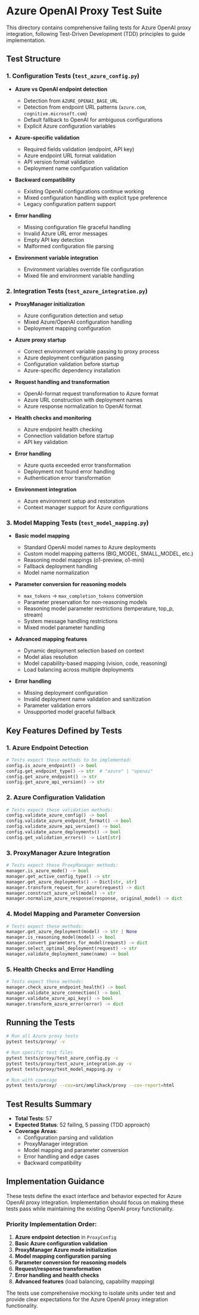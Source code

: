 # Azure OpenAI Proxy Test Suite

This directory contains comprehensive failing tests for Azure OpenAI proxy integration, following Test-Driven Development (TDD) principles to guide implementation.

## Test Structure

### 1. Configuration Tests (`test_azure_config.py`)

- **Azure vs OpenAI endpoint detection**
  - Detection from `AZURE_OPENAI_BASE_URL`
  - Detection from endpoint URL patterns (`azure.com`, `cognitive.microsoft.com`)
  - Default fallback to OpenAI for ambiguous configurations
  - Explicit Azure configuration variables

- **Azure-specific validation**
  - Required fields validation (endpoint, API key)
  - Azure endpoint URL format validation
  - API version format validation
  - Deployment name configuration validation

- **Backward compatibility**
  - Existing OpenAI configurations continue working
  - Mixed configuration handling with explicit type preference
  - Legacy configuration pattern support

- **Error handling**
  - Missing configuration file graceful handling
  - Invalid Azure URL error messages
  - Empty API key detection
  - Malformed configuration file parsing

- **Environment variable integration**
  - Environment variables override file configuration
  - Mixed file and environment variable handling

### 2. Integration Tests (`test_azure_integration.py`)

- **ProxyManager initialization**
  - Azure configuration detection and setup
  - Mixed Azure/OpenAI configuration handling
  - Deployment mapping configuration

- **Azure proxy startup**
  - Correct environment variable passing to proxy process
  - Azure deployment configuration passing
  - Configuration validation before startup
  - Azure-specific dependency installation

- **Request handling and transformation**
  - OpenAI-format request transformation to Azure format
  - Azure URL construction with deployment names
  - Azure response normalization to OpenAI format

- **Health checks and monitoring**
  - Azure endpoint health checking
  - Connection validation before startup
  - API key validation

- **Error handling**
  - Azure quota exceeded error transformation
  - Deployment not found error handling
  - Authentication error transformation

- **Environment integration**
  - Azure environment setup and restoration
  - Context manager support for Azure configurations

### 3. Model Mapping Tests (`test_model_mapping.py`)

- **Basic model mapping**
  - Standard OpenAI model names to Azure deployments
  - Custom model mapping patterns (BIG_MODEL, SMALL_MODEL, etc.)
  - Reasoning model mappings (o1-preview, o1-mini)
  - Fallback deployment handling
  - Model name normalization

- **Parameter conversion for reasoning models**
  - `max_tokens` → `max_completion_tokens` conversion
  - Parameter preservation for non-reasoning models
  - Reasoning model parameter restrictions (temperature, top_p, stream)
  - System message handling restrictions
  - Mixed model parameter handling

- **Advanced mapping features**
  - Dynamic deployment selection based on context
  - Model alias resolution
  - Model capability-based mapping (vision, code, reasoning)
  - Load balancing across multiple deployments

- **Error handling**
  - Missing deployment configuration
  - Invalid deployment name validation and sanitization
  - Parameter validation errors
  - Unsupported model graceful fallback

## Key Features Defined by Tests

### 1. Azure Endpoint Detection

```python
# Tests expect these methods to be implemented:
config.is_azure_endpoint() -> bool
config.get_endpoint_type() -> str  # "azure" | "openai"
config.get_azure_endpoint() -> str
config.get_azure_api_version() -> str
```

### 2. Azure Configuration Validation

```python
# Tests expect these validation methods:
config.validate_azure_config() -> bool
config.validate_azure_endpoint_format() -> bool
config.validate_azure_api_version() -> bool
config.validate_azure_deployments() -> bool
config.get_validation_errors() -> List[str]
```

### 3. ProxyManager Azure Integration

```python
# Tests expect these ProxyManager methods:
manager.is_azure_mode() -> bool
manager.get_active_config_type() -> str
manager.get_azure_deployments() -> Dict[str, str]
manager.transform_request_for_azure(request) -> dict
manager.construct_azure_url(model) -> str
manager.normalize_azure_response(response, original_model) -> dict
```

### 4. Model Mapping and Parameter Conversion

```python
# Tests expect these methods:
manager.get_azure_deployment(model) -> str | None
manager.is_reasoning_model(model) -> bool
manager.convert_parameters_for_model(request) -> dict
manager.select_optimal_deployment(request) -> str
manager.validate_deployment_name(name) -> bool
```

### 5. Health Checks and Error Handling

```python
# Tests expect these methods:
manager.check_azure_endpoint_health() -> bool
manager.validate_azure_connection() -> bool
manager.validate_azure_api_key() -> bool
manager.transform_azure_error(error) -> dict
```

## Running the Tests

```bash
# Run all Azure proxy tests
pytest tests/proxy/ -v

# Run specific test files
pytest tests/proxy/test_azure_config.py -v
pytest tests/proxy/test_azure_integration.py -v
pytest tests/proxy/test_model_mapping.py -v

# Run with coverage
pytest tests/proxy/ --cov=src/amplihack/proxy --cov-report=html
```

## Test Results Summary

- **Total Tests**: 57
- **Expected Status**: 52 failing, 5 passing (TDD approach)
- **Coverage Areas**:
  - Configuration parsing and validation
  - ProxyManager integration
  - Model mapping and parameter conversion
  - Error handling and edge cases
  - Backward compatibility

## Implementation Guidance

These tests define the exact interface and behavior expected for Azure OpenAI proxy integration. Implementation should focus on making these tests pass while maintaining the existing OpenAI proxy functionality.

### Priority Implementation Order:

1. **Azure endpoint detection** in `ProxyConfig`
2. **Basic Azure configuration validation**
3. **ProxyManager Azure mode initialization**
4. **Model mapping configuration parsing**
5. **Parameter conversion for reasoning models**
6. **Request/response transformation**
7. **Error handling and health checks**
8. **Advanced features** (load balancing, capability mapping)

The tests use comprehensive mocking to isolate units under test and provide clear expectations for the Azure OpenAI proxy integration functionality.
